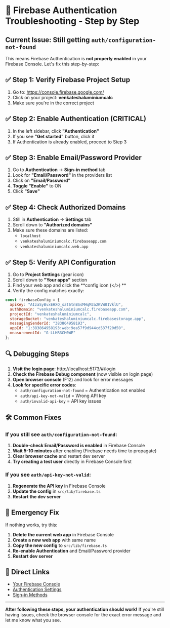 # 🚨 Firebase Authentication Troubleshooting - Step by Step

## Current Issue: Still getting `auth/configuration-not-found`

This means Firebase Authentication is **not properly enabled** in your Firebase Console. Let's fix this step-by-step:

## ✅ Step 1: Verify Firebase Project Setup

1. Go to: https://console.firebase.google.com/
2. Click on your project: **venkateshaluminiumcalc**
3. Make sure you're in the correct project

## ✅ Step 2: Enable Authentication (CRITICAL)

1. In the left sidebar, click **"Authentication"**
2. If you see **"Get started"** button, click it
3. If Authentication is already enabled, proceed to Step 3

## ✅ Step 3: Enable Email/Password Provider

1. Go to **Authentication** → **Sign-in method** tab
2. Look for **"Email/Password"** in the providers list
3. Click on **"Email/Password"**
4. **Toggle "Enable"** to ON
5. Click **"Save"**

## ✅ Step 4: Check Authorized Domains

1. Still in **Authentication** → **Settings** tab
2. Scroll down to **"Authorized domains"**
3. Make sure these domains are listed:
   - `localhost`
   - `venkateshaluminiumcalc.firebaseapp.com`
   - `venkateshaluminiumcalc.web.app`

## ✅ Step 5: Verify API Configuration

1. Go to **Project Settings** (gear icon)
2. Scroll down to **"Your apps"** section
3. Find your web app and click the **config icon (</>) **
4. Verify the config matches exactly:

```javascript
const firebaseConfig = {
  apiKey: "AIzaSyBvxEHXO_sat6tnBSsMHqM3a2KVW01VklU",
  authDomain: "venkateshaluminiumcalc.firebaseapp.com",
  projectId: "venkateshaluminiumcalc",
  storageBucket: "venkateshaluminiumcalc.firebasestorage.app",
  messagingSenderId: "383864958193",
  appId: "1:383864958193:web:9ea57f9d944cd537f20d50",
  measurementId: "G-LLHR3CH0WE"
};
```

## 🔍 Debugging Steps

1. **Visit the login page**: http://localhost:5173/#/login
2. **Check the Firebase Debug component** (now visible on login page)
3. **Open browser console** (F12) and look for error messages
4. **Look for specific error codes**:
   - `auth/configuration-not-found` = Authentication not enabled
   - `auth/api-key-not-valid` = Wrong API key
   - `auth/invalid-api-key` = API key issues

## 🛠️ Common Fixes

### If you still see `auth/configuration-not-found`:

1. **Double-check Email/Password is enabled** in Firebase Console
2. **Wait 5-10 minutes** after enabling (Firebase needs time to propagate)
3. **Clear browser cache** and restart dev server
4. **Try creating a test user** directly in Firebase Console first

### If you see `auth/api-key-not-valid`:

1. **Regenerate the API key** in Firebase Console
2. **Update the config** in `src/lib/firebase.ts`
3. **Restart the dev server**

## 🚨 Emergency Fix

If nothing works, try this:

1. **Delete the current web app** in Firebase Console
2. **Create a new web app** with same name
3. **Copy the new config** to `src/lib/firebase.ts`
4. **Re-enable Authentication** and Email/Password provider
5. **Restart dev server**

## 🔗 Direct Links

- [Your Firebase Console](https://console.firebase.google.com/project/venkateshaluminiumcalc)
- [Authentication Settings](https://console.firebase.google.com/project/venkateshaluminiumcalc/authentication/users)
- [Sign-in Methods](https://console.firebase.google.com/project/venkateshaluminiumcalc/authentication/providers)

---

**After following these steps, your authentication should work!** If you're still having issues, check the browser console for the exact error message and let me know what you see.
